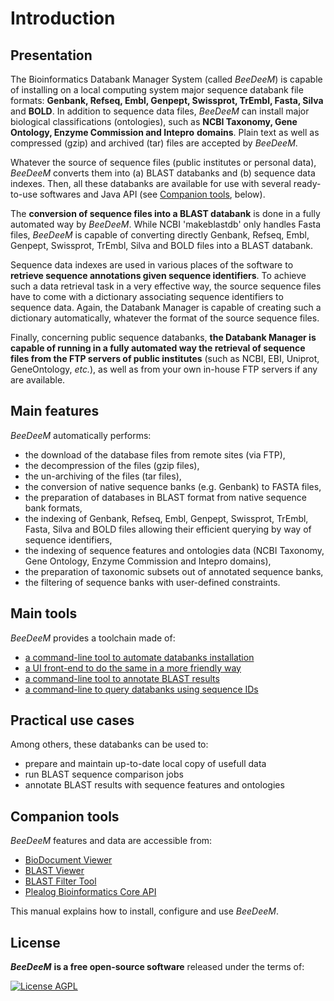 # Introduction

## Presentation

The Bioinformatics Databank Manager System \(called _BeeDeeM_\) is capable of installing on a local computing system major sequence databank file formats: **Genbank, Refseq, Embl, Genpept, Swissprot, TrEmbl, Fasta, Silva** and **BOLD**. In addition to sequence data files, _BeeDeeM_ can install major biological classifications \(ontologies\), such as **NCBI Taxonomy, Gene Ontology, Enzyme Commission and Intepro** **domains**. Plain text as well as compressed \(gzip\) and archived \(tar\) files are accepted by _BeeDeeM_.

Whatever the source of sequence files \(public institutes or personal data\), _BeeDeeM_ converts them into \(a\) BLAST databanks and \(b\) sequence data indexes. Then, all these databanks are available for use with several ready-to-use softwares and Java API \(see [Companion tools](./#companion-tools), below\).

The **conversion of sequence files into a BLAST databank** is done in a fully automated way by _BeeDeeM_. While NCBI 'makeblastdb' only handles Fasta files, _BeeDeeM_ is capable of converting directly Genbank, Refseq, Embl, Genpept, Swissprot, TrEmbl, Silva and BOLD files into a BLAST databank.

Sequence data indexes are used in various places of the software to **retrieve sequence annotations given sequence identifiers**. To achieve such a data retrieval task in a very effective way, the source sequence files have to come with a dictionary associating sequence identifiers to sequence data. Again, the Databank Manager is capable of creating such a dictionary automatically, whatever the format of the source sequence files.

Finally, concerning public sequence databanks, **the Databank Manager is capable of running in a fully automated way the retrieval of sequence files from the FTP servers of public institutes** \(such as NCBI, EBI, Uniprot, GeneOntology, _etc._\), as well as from your own in-house FTP servers if any are available.

## Main features

_BeeDeeM_ automatically performs:

* the download of the database files from remote sites \(via FTP\),
* the decompression of the files \(gzip files\),
* the un-archiving of the files \(tar files\),
* the conversion of native sequence banks \(e.g. Genbank\) to FASTA files,
* the preparation of databases in BLAST format from native sequence bank formats,
* the indexing of Genbank, Refseq, Embl, Genpept, Swissprot, TrEmbl, Fasta, Silva and BOLD files allowing their efficient querying by way of sequence identifiers,
* the indexing of sequence features and ontologies data \(NCBI Taxonomy, Gene Ontology, Enzyme Commission and Intepro domains\),
* the preparation of taxonomic subsets out of annotated sequence banks,
* the filtering of sequence banks with user-defined constraints.

## Main tools

_BeeDeeM_ provides a toolchain made of:

* [a command-line tool to automate databanks installation](getting-started/)
* [a UI front-end to do the same in a more friendly way](getting-started-1/)
* [a command-line tool to annotate BLAST results](utils/cmdline-annotate.md)
* [a command-line to query databanks using sequence IDs](utils/cmdline-query.md)

## Practical use cases

Among others, these databanks can be used to:

* prepare and maintain up-to-date local copy of usefull data
* run BLAST sequence comparison jobs
* annotate BLAST results with sequence features and ontologies

## Companion tools

_BeeDeeM_ features and data are accessible from:

* [BioDocument Viewer](https://github.com/pgdurand/BioDocumentViewer)
* [BLAST Viewer](https://github.com/pgdurand/BlastViewer)
* [BLAST Filter Tool](https://github.com/pgdurand/BLAST-Filter-Tool)
* [Plealog Bioinformatics Core API](https://github.com/pgdurand/Bioinformatics-Core-API)

This manual explains how to install, configure and use _BeeDeeM_.

## License

_**BeeDeeM**_ **is a free open-source software** released under the terms of:

[![License AGPL](https://img.shields.io/badge/license-Affero%20GPL%203.0-blue.svg)](https://www.gnu.org/licenses/agpl-3.0.txt)

